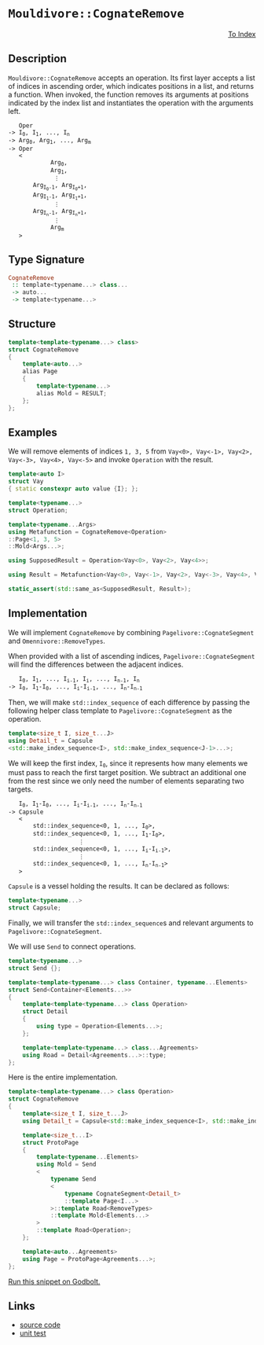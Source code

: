 <!-- Copyright 2024 Feng Mofan
SPDX-License-Identifier: Apache-2.0 -->

# `Mouldivore::CognateRemove`

<p style='text-align: right;'><a href="../../../facilities/metafunctions.md#mouldivore-cognate-remove">To Index</a></p>

## Description

`Mouldivore::CognateRemove` accepts an operation.
Its first layer accepts a list of indices in ascending order, which indicates positions in a list, and returns a function.
When invoked, the function removes its arguments at positions indicated by the index list and instantiates the operation with the arguments left.

<pre><code>   Oper
-> I<sub>0</sub>, I<sub>1</sub>, ..., I<sub>n</sub>
-> Arg<sub>0</sub>, Arg<sub>1</sub>, ..., Arg<sub>m</sub>
-> Oper
   <
            Arg<sub>0</sub>,
            Arg<sub>1</sub>,
             &vellip;
       Arg<sub>I<sub>0</sub>-1</sub>, Arg<sub>I<sub>0</sub>+1</sub>,
       Arg<sub>I<sub>1</sub>-1</sub>, Arg<sub>I<sub>1</sub>+1</sub>,
             &vellip;
       Arg<sub>I<sub>n</sub>-1</sub>, Arg<sub>I<sub>n</sub>+1</sub>,
             &vellip;
            Arg<sub>m</sub>
   ></code></pre>

## Type Signature

```Haskell
CognateRemove
 :: template<typename...> class...
 -> auto...
 -> template<typename...>
```

## Structure

```C++
template<template<typename...> class>
struct CognateRemove
{
    template<auto...>
    alias Page
    {
        template<typename...>
        alias Mold = RESULT;
    };
};
```

## Examples

We will remove elements of indices `1, 3, 5` from `Vay<0>, Vay<-1>, Vay<2>, Vay<-3>, Vay<4>, Vay<-5>` and invoke `Operation` with the result.

```C++
template<auto I>
struct Vay
{ static constexpr auto value {I}; };

template<typename...>
struct Operation;

template<typename...Args>
using Metafunction = CognateRemove<Operation>
::Page<1, 3, 5>
::Mold<Args...>;

using SupposedResult = Operation<Vay<0>, Vay<2>, Vay<4>>;

using Result = Metafunction<Vay<0>, Vay<-1>, Vay<2>, Vay<-3>, Vay<4>, Vay<-5>>;

static_assert(std::same_as<SupposedResult, Result>);
```

## Implementation

We will implement `CognateRemove` by combining `Pagelivore::CognateSegment` and `Omennivore::RemoveTypes`.

When provided with a list of ascending indices, `Pagelivore::CognateSegment` will find the differences between the adjacent indices.

<pre><code>   I<sub>0</sub>, I<sub>1</sub>, ..., I<sub>i-1</sub>, I<sub>i</sub>, ..., I<sub>n-1</sub>, I<sub>n</sub>
-> I<sub>0</sub>, I<sub>1</sub>-I<sub>0</sub>, ..., I<sub>i</sub>-I<sub>i-1</sub>, ..., I<sub>n</sub>-I<sub>n-1</sub></code></pre>

Then, we will make `std::index_sequence` of each difference by passing the following helper class template to `Pagelivore::CognateSegment` as the operation.

```C++
template<size_t I, size_t...J>
using Detail_t = Capsule
<std::make_index_sequence<I>, std::make_index_sequence<J-1>...>;
```

We will keep the first index, <code>I<sub>0</sub></code>, since it represents how many elements we must pass to reach the first target position.
We subtract an additional one from the rest since we only need the number of elements separating two targets.

<pre><code>   I<sub>0</sub>, I<sub>1</sub>-I<sub>0</sub>, ..., I<sub>i</sub>-I<sub>i-1</sub>, ..., I<sub>n</sub>-I<sub>n-1</sub>
-> Capsule
   <
       std::index_sequence&lt;0, 1, ..., I<sub>0</sub>&gt;,
       std::index_sequence&lt;0, 1, ..., I<sub>1</sub>-I<sub>0</sub>&gt;,
                    &vellip;
       std::index_sequence&lt;0, 1, ..., I<sub>i</sub>-I<sub>i-1</sub>&gt;,
                    &vellip;
       std::index_sequence&lt;0, 1, ..., I<sub>n</sub>-I<sub>n-1</sub>&gt;
   ></code></pre>

`Capsule` is a vessel holding the results. It can be declared as follows:

```C++
template<typename...>
struct Capsule;
```

Finally, we will transfer the `std::index_sequence`s and relevant arguments to `Pagelivore::CognateSegment`.

We will use `Send` to connect operations.

```C++
template<typename...>
struct Send {};

template<template<typename...> class Container, typename...Elements>
struct Send<Container<Elements...>>
{
    template<template<typename...> class Operation>
    struct Detail
    {
        using type = Operation<Elements...>;
    };

    template<template<typename...> class...Agreements>
    using Road = Detail<Agreements...>::type;
};
```

Here is the entire implementation.

```C++
template<template<typename...> class Operation>
struct CognateRemove
{
    template<size_t I, size_t...J>
    using Detail_t = Capsule<std::make_index_sequence<I>, std::make_index_sequence<J-1>...>;

    template<size_t...I>
    struct ProtoPage
    {
        template<typename...Elements>
        using Mold = Send
        <
            typename Send
            <
                typename CognateSegment<Detail_t>
                ::template Page<I...>
            >::template Road<RemoveTypes>
            ::template Mold<Elements...>
        >
        ::template Road<Operation>;
    };

    template<auto...Agreements>
    using Page = ProtoPage<Agreements...>;
};
```

[Run this snippet on Godbolt.](https://godbolt.org/#z:OYLghAFBqd5QCxAYwPYBMCmBRdBLAF1QCcAaPECAMzwBtMA7AQwFtMQByARg9KtQYEAysib0QXACx8BBAKoBnTAAUAHpwAMvAFYTStJg1DIApACYAQuYukl9ZATwDKjdAGFUtAK4sGIAKwAzKSuADJ4DJgAcj4ARpjEIGYAbBqkAA6oCoRODB7evgHBmdmOAuGRMSzxiSlpdpgOuUIETMQE%2BT5%2BQbaY9mUMLW0EFdFxCUmptq3tnYU9CjMjEWPVE3UAlLaoXsTI7BzmgRHI3lgA1CaBbl6OtIQAnlfYJhoAgkcnZ5iX18iL6CwVGerw%2BZmODFOXguVzcBAe6UwAH0CMQmIQFCD3qCAPQAKgJePO2FUBFcADFiLJzoS8TjQWSWOkDGTYfDEcw2AA6HlYt6LYheBzE0kUqmCS4AdiskoAIlcrNj3ozmUxWdcVSzMGyEYxWJgeVznudTkwFApzh5BOjImRzuy9dyedh6GxBJjAi93gKhQQRWSGOhKbJYVbWitiLCXZg3QQFIaQZ7QSZpaDzun7THVeq4brOQaeVFMAB3aOxj1et4Z85ebJGc4AWU86F%2BsstshtCVhRdLrsYccNpGJffdCaTgUVHzlCuTyqzWrZ87V2uuTFuqDH2BNBnN5yEmAAjl5GPsh2uiIaAGptPBMWL0Cugn3CkkBoPigiw/dHk8rtzX4hb3vTB415cdKxTSdq01ZdYXPDceQsTBgAiBgImAR93mrWt0POZQmGAH4rjbb9j0hP8kJQhg0KMUCuSHACgIfTcZ2xacJ1nN58UJPDiEwGhVBpQl6TnJkFw1PN9SHbIAC9kU/JN3jQcj0j9ZQ%2BIE1t7UFFdJ1xWlLSYdIFC8eghIJES3hgnMHXzFjvVRX1DOM0zdM47iCXOAAlGNUAAN0wAAVXULVpSzrL/Wz9Xs/lHOFHyWH8oKQqlGV5Q4pUuIMiwzR%2BNxcvMukGSXHN4MNABJPlnz9BKkuCxEPTcAEQBACIsFUJElB/cjYXKljFKnKCMwitMM1hUbq3THEcXOAB1H5ayI1J1P4vBVF654E1Se1UHORgfASZdLlSYNBECtpCLjExUiNLDJvTFaBI2z1DVOghzuIS6FFICbJumuafnQKl0ntBAfkiUlzgug7BFuqt7vtSS2B%2Bu77qip0uRy5AAGsPq%2B36%2BWrRY1TwZATQERZMD8sQofXc48HQB5aAgDZfoAWmNfKXPoAnrl%2B6s3rxzABx5FH4furHcYu4W6N5l4Mo%2BVHMzE2CJI5aKeTeYA%2BJjftMPFms62ARtmy0rBTgdCAGaZ2EtZ18tNxZ1mFZTdK9NE7M/zKnlyrPddDQAKSquKat8gL6pA2FmtawNMA6rqyP2XrN2kgh0Batq486w9E7/AP%2Bog1MlZGpXxqV6t/vmw2lo0R61ue7Ato0Ha9oYA60TJY6NEF6Wrpu/mMzr9brkql6eR7z6ZbFhHzkrwHgdB8G479aHYzhmf0cwaeEbn6uu6H2Eg7Ho1tqIc5gF2phkCpXcCDB858GJnry4zf74gIYtMEYe1i12mYvvXgjA%2B1wj6Nx5A2Bm6B6BCzjNve6u8gaoBBnfJekNV79kAWjJGW8B7pk3oaSWMDMSlwGkTVojgybKUptTWgtMz7W2ZqzJWHNPTORMjzEhbhcHnAngA0W3CIGAmgb3OicDJqEJEQmEh8t3YGxGmrR0BYuR2y/uWQmGYcL1ibLQFsxEH6NFoJbBhtttaqL1o7DYzs9LsVkR5IkPlkC7GyAFQyShCrhRKl7f2Ps/YXh5AHIc%2BCeQAHkUHEFIr%2BfW1VvJh2Sg1KOacM6x3jjnX8ycwLYFTunGO7Vs7dSTiAlO5xQlg3Cak8issBqQV%2BiXA2ZcDYVxmlXRa%2B8NL1xHptXkp9dr7TYB3GuvCZbXQ0JgyawC3CjzAVyQZsDuEIIXig84EMV6fRhgQUZ0FsFiMaQDPewzxmgKbi3C%2BUNr5ZAtIsx%2BrRn4NNfjNd%2Bn9v4fz/pI7hBzOlckEVAoKIjtl3N2Yg5B99llQ1WWvbhm8/l4OwQQq%2BUtJ5XWkb9YmFDyYMGoTTeC9NGaMPZsaV8YoQycIhdgmJiVw4hVhCUhIESKkxRni1CKJsdGwgkQiyplZqzqPTIyzxzL0C8y4S/dMMzRECMgcI9lUi6njlkdBTxOp1YYxUbrd03LDa4W0bowIbZzaGN1FbHFJj7bmIyU7ViU43buQMvVUmYhlBIPccVFWpVvFGgGtEoQCBbgEB5i7D24l8puuDoKYUtrRC0AdSDapNjOLyKDWfckeBiCLBDU5cN9qkGwiTSmhShchrpk0cbB0WkvU%2Br9Vw2VyZY2ZXjVinNixfG7X3MpAVHqQ7nAzZGrN1wG0ECHC2gQbb82/SLYjREpbvUEF9X%2BPtiZrFWtrQq1cdM%2B1Nr3I0IdTbDTUpTWmsNCI7XdvSNm5NjaN2tqHLujl1aC0avrA6XmbYCWBjeoqxRnbD0RqjVSsJHLGW6nVbyl1Px8KEVPbmgdm7AzzurYuxWWUeL7kDE6gNqtcxKqUfuv0yHdGphrQh%2BNRGYUZO3GaC0YZOx2iCVyMsetsMbpg9cSjEYowjhFu6%2BWI7i7LrhLxmjxpTS7mCYiDuuR1XRNlMLdEtACZF1uYWo246iI6uKaJkmAg2Oqo47B0uBGan8f4yRzjZHzSGhVWo0hGilNeVQEwbVbYpPhlk9cCzprOMAcRBa123m0M2V497EzQmLS0tPHQhCXJGJ3gfAx3DX5ykFP/DeaLIEC63oMyBxcmWV1%2BKCzuC0InDoDAkx2pzMm5N3uwkpktejCtic09cKLwEb0Ky5fpnj2W%2BOdcC4J/L5nTHaf1lV3CXkZNaTK3QY1ZjRwZM825Ni8H9I8Q8MAZgZJ9zAFjKhqyhnuvBtYcFtTRXxPttDX6Fba3MAbdjOljrnso54Dkiic4vtziyXkoHErZ3zgTdk3pyrw1ePvZRIaAA0uq6sfEjzJpAucCACYUjmGSBAUHvw3DnADpY7hY6AASkDGDPdq%2Bp4rI8hwBzZqD/qd6fP%2BrkQFt1bm1VWcU7hMDKmSKuHffmT96Qj0/tcwNh2s2QCPuZ%2BcYDntvLleuL9qbg3NwS61OcPHgICd5t81xGa5VAyk1h6IBgUNaAKF2vEc46RyOYBbGO4Z0dM4pPydqfud3A2by%2B05FXWADcxsW879DwO/Svf959sX0SPeMASdku3eTc69TJ2l/7EKgePY%2BzycHYvIc5xhxaeHvJEcpBR2jjHWPhX3uNr9wnqm6saYYLHjHFOqecRnmOmrqm4sKO512/nEy4/C9F5yhGiujqjcmzL6TdAUS6bqe1unnWaOM6umLsdWqtJh5rwLk1M2PMi8Ay7afdj2yreXLVFxYVnX3Y1EZzDm5TMFeJydys0SLtH9ibdmf5%2BmrJ%2Be4Hz/6z/HqrHeXn6HolzOwn%2BNHCwEwNjMiFHgnGkh0p6Fki1BAVAUiDAQlnnGzFwB8pPhlu/kHj7G7sKOpKgEQGzhVonrPsZnRkzv3vdEvqbHonFiXvUjPJsphoxgKiXlynzFwQjJvAfpdtdv2LCIARDqwTyiLnymQSPPSuIb8NgIPp3LZvZrCMfnEpHOngPpISBvylpkLpxtwmIRIUysoW2m4FXiTjInJj7m/oGoFvPkNtZqzgROzrxCQagNIW4A4Q3gthrnYrSAERZEtp5IFCBHGNtv4YEafplJ8JCN8GjrcHQI8HyGfnYXTJMk%2BB2k2AwO4QwE8GxBYG9uQqTGipTKoOkMQOFucDQseKlJVDYlKDYcRlfhkpkd9hYSdrIs0YouZp9PrEvtJlQF4JCAMFpE/mSGoVSnfg1pWC1J4VwEOMEOcP4HyC1FqrbH0T4QhmOkIF4OkCUJbj5OwkAZXtMWvm4NkbkU8NcBoM8EOJcUQHkbCGYHcSbDkY8dcW4JIImFYZlGOkcaZCcW2A2IMcMU0A1hcQIFcbCLcQgW8dCdcJga8Q8QIJ8S8XCSiU8YiYEMiVCR8bCN8RiXiaibCGzCseBBriiqTEiBbu0BANHAoPqDSY1LsfsVkIcSBICUOACYYs8FYhwFsLQJwP4LwH4BwFoKQKgJwFwpYNYG9jsHsEROCDwKQAQJoAKVsNjAEGYFyJKGYJIAABwGn%2BAaAACc/gZgGgyQBpwQQpHAkgvALAEgGgaQYpEpUpHAvACgIAaQap4pAppAcAsAMAiAIAOwBA6Qtw5AlAaATIdACQUQ%2BonAqgBpyQbMyQkg58yAZMUgXIZgvAluhAJADMeg/AggIgYg7AUgMgggigKg6g/ppAugCxxYaI6QnAPAgpwpop6pkpnAwStwkZfoqAVA5wKZaZGZWZOZkgeZcOHgcZ9AlRRwXAGwvAfpWgWwEASAsZvOi50ZEAO58ZiQwAUgZgfAdAZIKalAsQvZsQEQbQDwHZvAd5zAxADwwSsQ2gjQfpKpsZsYwSDAtAj5jZWAsQXgwA%2BUtARuT5pAWAEBRg4gIFMOTQAU3pjZccjQtwBwKpEQZIdpEp9wsQaIb5HgWAvZqIeATp3AvAAUxAsQ7JUm8FwA9wRg6pWwVABgGEl4eAJYhWYpKpZZwgEaVZ0ggldZagvZzZ%2Bghgxg1g1g%2BgeAsQ3pkAWwSCAwaFbMAIxEpgsplglpvASUxAgEWAylLMvQ/QuQLggYcwfgCxYQKwVQNQegJQOQAgNlzlWQrlDAowjlEwCxDQ4JgwSw7l/lfQ35zQSwPl4wiQ/lwVngXQegxM7QUVawMVWwxuuw%2BwEgXZHAIppAbpBlnAY5qZ6ZmZwA2Z5wuZZgcOuARZS5ypq5qpbFWwYM9mEwZlWpkggQXIppgQkokgGgkg%2BpqQGg/gyQpp%2BgnADppATpgQXAXIyQXA1pppBpS1/gkgXA/gvVyQ%2BVvZHpXpPpTV/pm5IZW5YZg5UZFAB5qAC5CZSZHAbQLAfkkobMTAZG9YXAppXI81EphZRAxlpZsgFZ4g1ZYlSgEljZugZ5rZRkT5OVeVBVfZHAA5EZtw5wI5oKT1L1b1poH1X1P1c5N1u5CQlw4IZgjV65AZZ1h5e5V1NNEwj1z1bMuNJ5ppXAaQNAhiCQ3pEAN5jZL5D5MFAtb5H5X5DgMFf5/YAFQFvZoF4FkF0F1FsFMYMliFEp%2BAfEKFIEvZGFjiZIMFuFfQvZhFxFDwpFBwEpFFVFKptF9FSgjFqt6EbFfAnFCg3FvFHIMFglwNIlNZ8g4NDZEpUN0lrFOlVglgClSl8AqlqkuQGlWlOqYd1g%2BlkptFxl2tKl5l4VzgEArgIVIQgYKVTlCxLlAw%2BdpduQRdflWdgVQwsw8VhQoVFlAgddywlQ0ViVcVBQtl0wwwVdaV2wmVVZ8NPZjZHpmNTNONBgeN31XIzcEAtV/1pNc1FNzVpArVWAiQZldp01s1X1g1koW1kokogQQ1kgGZCxiN%2B1tgh1lNJ18AZ14ZQ5%2B59NxAiZbAnAj1k5LACgfkZMfkn1XIWoiwBZ%2BA/1JZCx3twlEgolsg4lgdOgIAwQMN7Z1FI9u1Y9/ZF1w5o5X9mZP9f91RgDwDfoEA85xN9VgQgQq9x1gZ25RNR5L9DDi5IAf9%2BxSIADppSIJDNJxALAGZ55XNV5vNt595b5QtYj75n535EtN1/5gFwF6tmAYFEFYgitKpcFqtFtvAGt4VqFOtqgmF%2BtStht%2BFvAJtD55t5FgE1tNFCQdtmADtCFTttDHFBEbtPFxYfFXtQN0DoNcDAdklSDIdslulNghFplMd6lnAOIzUSdel7padDMGdZlAVAwVl7gDdPd9l7dqVHlpQuQ5dnlAw/diVYVtdXdCVTd2dQVfdDlHdsVww%2BdSVbdqwxd6VCpWVK5k1uVo97pRVeD5wBD/9xDy4iwNVYDJAy9K5a5a9G97VOVu9SQX1VD/gJpG1LpVDko1pGD/TnpN9vpa9nVkoeZh9XAUgppB9vVXAkoPTgQfThV%2Bzd9OV%2BZuzjzszx1WwtF2QzgkgQAA%3D%3D%3D)

## Links

- [source code](../../../../conceptrodon/descend/descend/mouldivore/cognate_remove.hpp)
- [unit test](../../../../tests/unit/metafunctions/mouldivore/cognate_remove.test.hpp)
